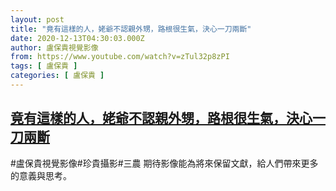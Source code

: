 ```yaml
---
layout: post
title: "竟有這樣的人，姥爺不認親外甥，路根很生氣，決心一刀兩斷"
date: 2020-12-13T04:30:03.000Z
author: 盧保貴視覺影像
from: https://www.youtube.com/watch?v=zTul32p8zPI
tags: [ 盧保貴 ]
categories: [ 盧保貴 ]
---
```

<!--1607833803000-->
[竟有這樣的人，姥爺不認親外甥，路根很生氣，決心一刀兩斷](https://www.youtube.com/watch?v=zTul32p8zPI)
------

<div>
#盧保貴視覺影像#珍貴攝影#三農 期待影像能為將來保留文獻，給人們帶來更多的意義與思考。
</div>
